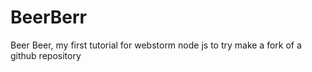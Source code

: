BeerBerr
========

Beer Beer, my first tutorial for webstorm node js to try make a fork of a github repository

